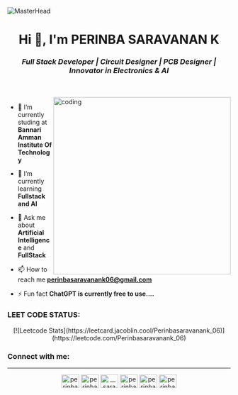
![MasterHead](https://user-images.githubusercontent.com/10498744/210012254-234538ff-d198-48aa-8964-37e6fd45d227.gif)


<h1 align="center">Hi 👋, I'm PERINBA SARAVANAN K</h1>
<h3 align="center"><I>Full Stack Developer | Circuit Designer | PCB Designer | Innovator in Electronics & AI</I></h3>
<br>
<br>
<img align="right" alt="coding" width="400" src="https://user-images.githubusercontent.com/74038190/212749695-a6817c5a-a794-462b-afca-1b5ce7dd5e63.gif"

<p align="left"> <a href="https://twitter.com/" target="blank"><img src="https://img.shields.io/twitter/follow/?logo=twitter&style=for-the-badge" alt="" /></a> </p>

- 🔭 I’m currently studing at **Bannari Amman Institute Of Technology**

- 🌱 I’m currently learning **Fullstack and AI**

- 💬 Ask me about **Artificial Intelligence** and  **FullStack**

- 📫 How to reach me **perinbasaravanank06@gmail.com**

- ⚡ Fun fact **ChatGPT is currently free to use....**
              
<p align="left">
</p>

<h3 align="left">LEET CODE STATUS:</h3>



<div align = "center">
   [![Leetcode Stats](https://leetcard.jacoblin.cool/Perinbasaravanank_06)](https://leetcode.com/Perinbasaravanank_06)
</div>



<h3 align="left">Connect with me:</h3>
<hr>
<p align="center">
<a href="www.linkedin.com/in/perinbasaravanan06" target="blank"><img align="center" src="https://raw.githubusercontent.com/rahuldkjain/github-profile-readme-generator/master/src/images/icons/Social/linked-in-alt.svg" alt="perinba saravanan k" height="30" width="40" /></a>
<a href="https://stackoverflow.com/users/perinba__saravanan_06" target="blank"><img align="center" src="https://raw.githubusercontent.com/rahuldkjain/github-profile-readme-generator/master/src/images/icons/Social/stack-overflow.svg" alt="perinba__saravanan_06" height="30" width="40" /></a>
<a href="https://instagram.com/__saravanan__4106" target="blank"><img align="center" src="https://raw.githubusercontent.com/rahuldkjain/github-profile-readme-generator/master/src/images/icons/Social/instagram.svg" alt="__saravanan__4106" height="30" width="40" /></a>
<a href="https://www.hackerrank.com/perinbasaravana2" target="blank"><img align="center" src="https://raw.githubusercontent.com/rahuldkjain/github-profile-readme-generator/master/src/images/icons/Social/hackerrank.svg" alt="perinbasaravana2" height="30" width="40" /></a>
<a href="https://www.leetcode.com/perinbasaravanan_06" target="blank"><img align="center" src="https://raw.githubusercontent.com/rahuldkjain/github-profile-readme-generator/master/src/images/icons/Social/leet-code.svg" alt="perinbasaravanan_06" height="30" width="40" /></a>
<a href="https://auth.geeksforgeeks.org/user/perinbasaravanan_06" target="blank"><img align="center" src="https://raw.githubusercontent.com/rahuldkjain/github-profile-readme-generator/master/src/images/icons/Social/geeks-for-geeks.svg" alt="perinbasaravanan_06" height="30" width="40" /></a>
</p>
